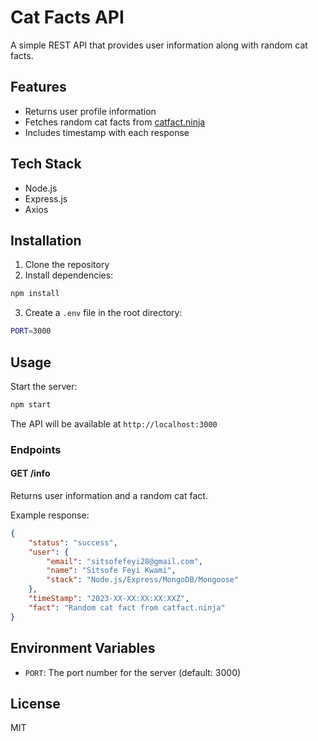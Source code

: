 # Cat Facts API

A simple REST API that provides user information along with random cat facts.

## Features

- Returns user profile information
- Fetches random cat facts from [catfact.ninja](https://catfact.ninja)
- Includes timestamp with each response

## Tech Stack

- Node.js
- Express.js
- Axios

## Installation

1. Clone the repository
2. Install dependencies:
```sh
npm install
```
3. Create a `.env` file in the root directory:
```sh
PORT=3000
```

## Usage

Start the server:

```sh
npm start
```

The API will be available at `http://localhost:3000`

### Endpoints

#### GET /info

Returns user information and a random cat fact.

Example response:
```json
{
    "status": "success",
    "user": {
        "email": "sitsofefeyi28@gmail.com",
        "name": "Sitsofe Feyi Kwami",
        "stack": "Node.js/Express/MongoDB/Mongoose"
    },
    "timeStamp": "2023-XX-XX:XX:XX:XXZ",
    "fact": "Random cat fact from catfact.ninja"
}
```

## Environment Variables

- `PORT`: The port number for the server (default: 3000)

## License

MIT
